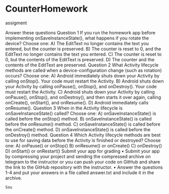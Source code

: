 
# CounterHomework
assigment

Answer these questions
Question 1
If you run the homework app before implementing onSaveInstanceState(), what happens if you rotate the device? Choose one:
    A) The EditText no longer contains the text you entered, but the counter is preserved.
    B) The counter is reset to 0, and the EditText no longer contains the text you entered.
    C) The counter is reset to 0, but the contents of the EditText is preserved.
    D) The counter and the contents of the EditText are preserved.
Question 2
What Activity lifecycle methods are called when a device-configuration change (such as rotation) occurs? Choose one:
    A) Android immediately shuts down your Activity by calling onStop(). Your code must restart the Activity.
    B) Android shuts down your Activity by calling onPause(), onStop(), and onDestroy(). Your code must restart the Activity.
    C) Android shuts down your Activity by calling onPause(), onStop(), and onDestroy(), and then starts it over again, calling onCreate(), onStart(), and onResume().
    D) Android immediately calls onResume().
Question 3
When in the Activity lifecycle is onSaveInstanceState() called? Choose one:
    A) onSaveInstanceState() is called before the onStop() method.
    B) onSaveInstanceState() is called before the onResume() method.
    C) onSaveInstanceState() is called before the onCreate() method.
    D) onSaveInstanceState() is called before the onDestroy() method.
Question 4
Which Activity lifecycle methods are best to use for saving data before the Activity is finished or destroyed? Choose one:
    A) onPause() or onStop()
    B) onResume() or onCreate()
    C) onDestroy()
    D) onStart() or onRestart()
Submit your app for grading
    • Submit your app by compressing your project and sending the compressed archive on telegram to the instructor or you can push your code on GitHub and share the link to the GitHub repository with the instructor.
    • Answer the questions 1-4 and put your answers in a file called answer.txt and include it in the archive.
    
    Sou

